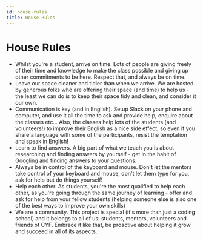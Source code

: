 ```yaml
---
id: house-rules
title: House Rules
---
```


# House Rules

* Whilst you're a student, arrive on time. Lots of people are giving freely of their time and knowledge to make the class possible and giving up other commitments to be here. Respect that, and always be on time.
* Leave our space cleaner and tidier than when we arrive. We are hosted by generous folks who are offering their space \(and time\) to help us - the least we can do is to keep their space tidy and clean, and consider it our own.
* Communication is key \(and in English\). Setup Slack on your phone and computer, and use it all the time to ask and provide help, enquire about the classes etc... Also, the classes help lots of the students \(and volunteers!\) to improve their English as a nice side effect, so even if you share a language with some of the participants, resist the temptation and speak in English!
* Learn to find answers. A big part of what we teach you is about researching and finding answers by yourself - get in the habit of Googling and finding answers to your questions.
* Always be in control of the keyboard and mouse. Don't let the mentors take control of your keyboard and mouse, don't let them type for you, ask for help but do things yourself!
* Help each other. As students, you're the most qualified to help each other, as you're going through the same journey of learning - offer and ask for help from your fellow students \(helping someone else is also one of the best ways to improve your own skills\)
* We are a community. This project is special \(it's more than just a coding school\) and it belongs to all of us: students, mentors, volunteers and friends of CYF. Embrace it like that, be proactive about helping it grow and succeed in all of its aspects.

